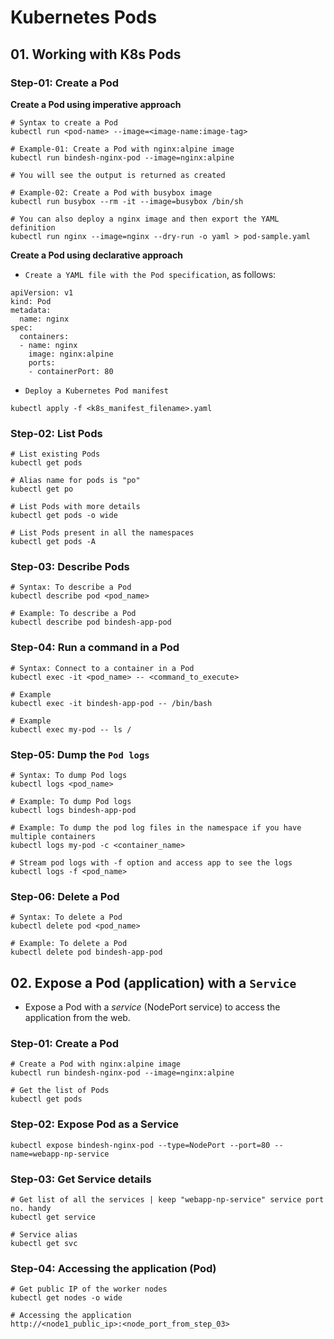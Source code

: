 # Kubernetes Pods

## 01. Working with K8s Pods

### Step-01: Create a Pod

**Create a Pod using imperative approach**

```
# Syntax to create a Pod
kubectl run <pod-name> --image=<image-name:image-tag>

# Example-01: Create a Pod with nginx:alpine image
kubectl run bindesh-nginx-pod --image=nginx:alpine

# You will see the output is returned as created

# Example-02: Create a Pod with busybox image
kubectl run busybox --rm -it --image=busybox /bin/sh

# You can also deploy a nginx image and then export the YAML definition
kubectl run nginx --image=nginx --dry-run -o yaml > pod-sample.yaml
```

**Create a Pod using declarative approach**

- `Create a YAML file with the Pod specification`, as follows:

```
apiVersion: v1
kind: Pod
metadata:
  name: nginx
spec:
  containers:
  - name: nginx
    image: nginx:alpine
    ports:
    - containerPort: 80
```

- `Deploy a Kubernetes Pod manifest`

```
kubectl apply -f <k8s_manifest_filename>.yaml
```

### Step-02: List Pods

```
# List existing Pods
kubectl get pods

# Alias name for pods is "po"
kubectl get po

# List Pods with more details
kubectl get pods -o wide

# List Pods present in all the namespaces
kubectl get pods -A
```

### Step-03: Describe Pods

```
# Syntax: To describe a Pod
kubectl describe pod <pod_name>

# Example: To describe a Pod
kubectl describe pod bindesh-app-pod
```

### Step-04: Run a command in a Pod

```
# Syntax: Connect to a container in a Pod
kubectl exec -it <pod_name> -- <command_to_execute>

# Example
kubectl exec -it bindesh-app-pod -- /bin/bash

# Example
kubectl exec my-pod -- ls /
```

### Step-05: Dump the `Pod logs`

```
# Syntax: To dump Pod logs
kubectl logs <pod_name>

# Example: To dump Pod logs
kubectl logs bindesh-app-pod

# Example: To dump the pod log files in the namespace if you have multiple containers
kubectl logs my-pod -c <container_name>

# Stream pod logs with -f option and access app to see the logs
kubectl logs -f <pod_name>
```

### Step-06: Delete a Pod

```
# Syntax: To delete a Pod
kubectl delete pod <pod_name>

# Example: To delete a Pod
kubectl delete pod bindesh-app-pod

```

## 02. Expose a Pod (application) with a `Service`

- Expose a Pod with a _service_ (NodePort service) to access the application from the web.

### Step-01: Create a Pod

```
# Create a Pod with nginx:alpine image
kubectl run bindesh-nginx-pod --image=nginx:alpine

# Get the list of Pods
kubectl get pods
```

### Step-02: Expose Pod as a Service

```
kubectl expose bindesh-nginx-pod --type=NodePort --port=80 --name=webapp-np-service
```

### Step-03: Get Service details

```
# Get list of all the services | keep "webapp-np-service" service port no. handy
kubectl get service

# Service alias
kubectl get svc
```

### Step-04: Accessing the application (Pod)

```
# Get public IP of the worker nodes
kubectl get nodes -o wide

# Accessing the application
http://<node1_public_ip>:<node_port_from_step_03>

```
